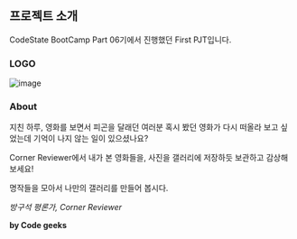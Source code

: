 ## 프로젝트 소개 
CodeState BootCamp Part 06기에서 진행했던 First PJT입니다.

### LOGO
> 
![image](https://user-images.githubusercontent.com/77579370/160454155-1b8d2d00-d4a1-49ce-ab81-6b34c20612fc.png)

### About
> 
지친 하루, 영화를 보면서 피곤을 달래던 여러분
혹시 봤던 영화가 다시 떠올라 보고 싶었는데 기억이 나지 않는 일이 있으셨나요?

Corner Reviewer에서 내가 본 영화들을,
사진을 갤러리에 저장하듯 보관하고 감상해보세요! 

명작들을 모아서 나만의 갤러리를 만들어 봅시다.



*방구석 평론가, Corner Reviewer*

**by Code geeks**
